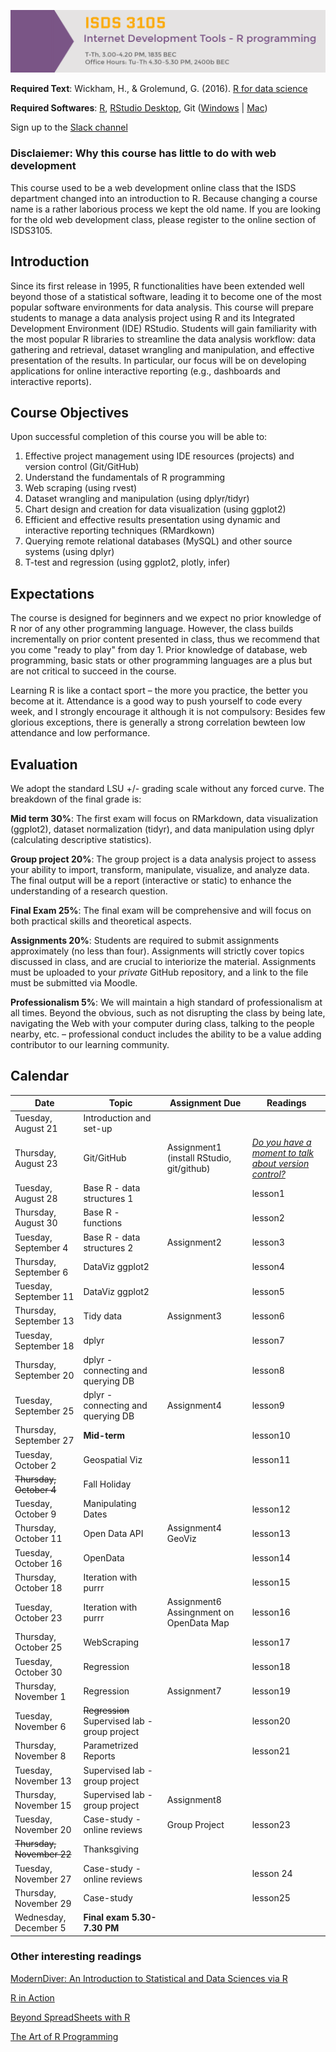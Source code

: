 ![](pics/header.png)


**Required Text**:	Wickham, H., & Grolemund, G. (2016). [R for data science](http://r4ds.had.co.nz/)

**Required Softwares**:	[R](https://cran.r-project.org/mirrors.html), [RStudio Desktop](https://www.rstudio.com/products/rstudio/download), Git ([Windows](https://gitforwindows.org/) | [Mac](https://git-scm.com/))


Sign up to the [Slack channel](https://join.slack.com/t/isds3105-fall2018/shared_invite/enQtNDE5MzgyMjc3MTIyLTMzMWMxNWQzMjFhYWFiNGIzYjFjOTUzYWEzZjc0ZjU4MTY5NDc5YzkwY2M5N2EzZDE5MjZhZjBhMzZmZDc5ODk)


### Disclaiemer: Why this course has little to do with web development

This course used to be a web development online class that the ISDS department changed into an introduction to R. Because changing a course name is a rather laborious process we kept the old name. If you are looking for the old web development class, please register to the online section of ISDS3105.

## Introduction

Since its first release in 1995, R functionalities have been extended well beyond those of a statistical software, leading it to become one of the most popular software environments for data analysis. This course will prepare students to manage a data analysis project using R and its Integrated Development Environment (IDE) RStudio. Students will gain familiarity with the most popular R libraries to streamline the data analysis workflow: data gathering and retrieval, dataset wrangling and manipulation, and effective presentation of the results. In particular, our focus will be on developing applications for online interactive reporting (e.g., dashboards and interactive reports).


## Course Objectives

Upon successful completion of this course you will be able to:

1.	Effective project management using IDE resources (projects) and version control (Git/GitHub)
2.	Understand the fundamentals of R programming
3.	Web scraping (using rvest)
4.	Dataset wrangling and manipulation (using dplyr/tidyr)
5.	Chart design and creation for data visualization (using ggplot2)
6.	Efficient and effective results presentation using dynamic and interactive reporting techniques (RMardkown)
7.	Querying remote relational databases (MySQL) and other source systems (using dplyr)
8.	T-test and regression (using ggplot2, plotly, infer)

## Expectations

The course is designed for beginners and we expect no prior knowledge of R nor of any other programming language. However, the class builds incrementally on prior content presented in class, thus we recommend that you come "ready to play" from day 1. Prior knowledge of database, web programming, basic stats or other programming languages are a plus but are not critical to succeed in the course. 

Learning R is like a contact sport – the more you practice, the better you become at it. Attendance is a good way to push yourself to code every week, and I strongly encourage it although it is not compulsory: Besides few glorious exceptions, there is generally a strong correlation bewteen low attendance and low performance.

## Evaluation

We adopt the standard LSU +/- grading scale without any forced curve. The breakdown of the final grade is:

**Mid term 30%**: The first exam will focus on RMarkdown, data visualization (ggplot2), dataset normalization (tidyr), and data manipulation using dplyr (calculating descriptive statistics).

**Group project 20%**: The group project is a data analysis project to assess your ability to import, transform, manipulate, visualize, and analyze data. The final output will be a report (interactive or static) to enhance the understanding of a research question.

**Final Exam 25%**: The final exam will be comprehensive and will focus on both practical skills and theoretical aspects.

**Assignments 20%**: Students are required to submit assignments approximately (no less than four). Assignments will strictly cover topics discussed in class, and are crucial to interiorize the material. Assignments must be uploaded to your *private* GitHub repository, and a link to the file must be submitted via Moodle.

**Professionalism 5%**: We will maintain a high standard of professionalism at all times. Beyond the obvious, such as not disrupting the class by being late, navigating the Web with your computer during class, talking to the people nearby, etc. – professional conduct includes the ability to be a value adding contributor to our learning community. 

## Calendar 

| Date                    | Topic         | Assignment Due | Readings |
|-------------------------|---------------|----------------|----------|
| Tuesday, August 21       | Introduction and set-up    |   |  |
| Thursday, August 23     | Git/GitHub  |   Assignment1 (install RStudio, git/github)  | [*Do you have a moment to talk about version control?*](https://moodle3.lsu.edu/pluginfile.php/1643503/mod_resource/content/1/about_version_control.pdf)|
| Tuesday, August 28      | Base  R - data structures 1  |              |    lesson1     
| Thursday, August 30     |  Base R - functions             |  | lesson2            
| Tuesday, September 4    |  Base  R - data structures 2  |    Assignment2        | lesson3
| Thursday, September 6    | DataViz ggplot2     |                       | lesson4
| Tuesday, September 11   | DataViz ggplot2     |                       | lesson5         
| Thursday, September 13  | Tidy data           | Assignment3           | lesson6
| Tuesday, September 18   | dplyr               |                       | lesson7 
| Thursday, September 20  | dplyr - connecting and querying DB     |              | lesson8
| Tuesday, September 25   | dplyr - connecting and querying DB |  Assignment4 | lesson9 
| Thursday, September 27  | **Mid-term**              |                     | lesson10
| Tuesday, October 2      | Geospatial Viz      |                       | lesson11 
| ~~Thursday, October 4~~     | Fall Holiday| |    |
| Tuesday, October 9       | Manipulating Dates  |                       |  lesson12
| Thursday, October 11    | Open Data API       |   Assignment4 GeoViz                   | lesson13
| Tuesday, October 16      | OpenData    |                              | lesson14
| Thursday, October 18  | Iteration with purrr                |         | lesson15
| Tuesday, October 23   | Iteration with purrr        |    Assignment6 Assingnment on OpenData Map            | lesson16   
| Thursday, October 25  | WebScraping        |   | lesson17  
| Tuesday, October 30   | Regression              |                | lesson18   
| Thursday, November 1  | Regression              | Assignment7               | lesson19  
| Tuesday, November 6   | ~~Regression~~  Supervised lab - group project        |          | lesson20   
| Thursday, November 8  | Parametrized Reports    |                | lesson21  
| Tuesday, November 13  | Supervised lab - group project |      |                           |
| Thursday, November 15 | Supervised lab - group project        |    Assignment8            |    
| Tuesday, November 20  |   Case-study - online reviews     | Group Project       | lesson23     
| ~~Thursday, November 22~~   | Thanksgiving |                | 
| Tuesday, November 27     | Case-study - online reviews       |                     | lesson 24
| Thursday, November 29   | Case-study                        |                     | lesson25
| Wednesday, December 5| **Final exam 5.30-7.30 PM** | | |


### Other interesting readings

[ModernDiver: An Introduction to Statistical and Data Sciences via R](https://ismayc.github.io/moderndiver-book/)

[R in Action](https://www.manning.com/books/r-in-action-second-edition)

[Beyond SpreadSheets with R](https://www.manning.com/books/beyond-spreadsheets-with-r)

[The Art of R Programming](http://diytranscriptomics.com/Reading/files/The%20Art%20of%20R%20Programming.pdf)








